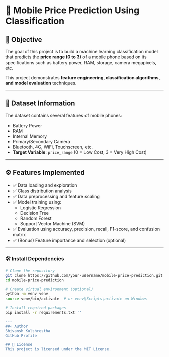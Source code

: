 # 📱 Mobile Price Prediction Using Classification
## 🎯 Objective
The goal of this project is to build a machine learning classification model that predicts the **price range (0 to 3)** of a mobile phone based on its specifications such as battery power, RAM, storage, camera megapixels, etc.

This project demonstrates **feature engineering, classification algorithms, and model evaluation** techniques.

---
## 📂 Dataset Information

The dataset contains several features of mobile phones:

- Battery Power
- RAM
- Internal Memory
- Primary/Secondary Camera
- Bluetooth, 4G, WiFi, Touchscreen, etc.
- **Target Variable**: `price_range` (0 = Low Cost, 3 = Very High Cost)

---
## ⚙️ Features Implemented

- ✅ Data loading and exploration
- ✅ Class distribution analysis
- ✅ Data preprocessing and feature scaling
- ✅ Model training using:
  - Logistic Regression
  - Decision Tree
  - Random Forest
  - Support Vector Machine (SVM)
- ✅ Evaluation using accuracy, precision, recall, F1-score, and confusion matrix
- ✅ (Bonus) Feature importance and selection (optional)

---
### 🛠️ Install Dependencies

```bash
# Clone the repository
git clone https://github.com/your-username/mobile-price-prediction.git
cd mobile-price-prediction

# Create virtual environment (optional)
python -m venv venv
source venv/bin/activate  # or venv\Scripts\activate on Windows

# Install required packages
pip install -r requirements.txt'''

---
##✍️ Author
Shivansh Kulshrestha
GitHub Profile

## 📄 License
This project is licensed under the MIT License.
